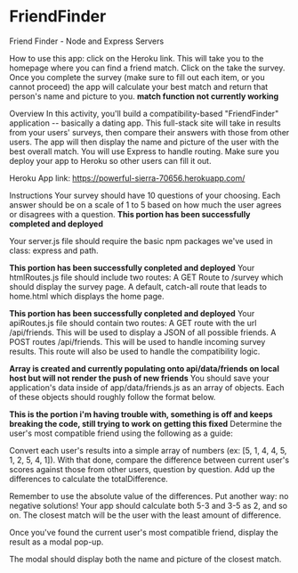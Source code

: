 # FriendFinder
Friend Finder - Node and Express Servers

How to use this app:
click on the Heroku link. This will take you to the homepage where you can find a friend match. Click on the take the survey. Once you complete the survey (make sure to fill out each item, or you cannot proceed) the app will calculate your best match and return that person's name and picture to you. 
**match function not currently working**

Overview
In this activity, you'll build a compatibility-based "FriendFinder" application -- basically a dating app. This full-stack site will take in results from your users' surveys, then compare their answers with those from other users. The app will then display the name and picture of the user with the best overall match.
You will use Express to handle routing. Make sure you deploy your app to Heroku so other users can fill it out.

Heroku App link: https://powerful-sierra-70656.herokuapp.com/


Instructions
Your survey should have 10 questions of your choosing. Each answer should be on a scale of 1 to 5 based on how much the user agrees or disagrees with a question. **This portion has been successfully completed and deployed**


Your server.js file should require the basic npm packages we've used in class: express and path.

**This portion has been successfully conpleted and deployed**
Your htmlRoutes.js file should include two routes:
A GET Route to /survey which should display the survey page.
A default, catch-all route that leads to home.html which displays the home page.


**This portion has been successfully conpleted and deployed**
Your apiRoutes.js file should contain two routes:
A GET route with the url /api/friends. This will be used to display a JSON of all possible friends.
A POST routes /api/friends. This will be used to handle incoming survey results. This route will also be used to handle the compatibility logic.


**Array is created and currently populating onto api/data/friends on local host but will not render the push of new friends**
You should save your application's data inside of app/data/friends.js as an array of objects. Each of these objects should roughly follow the format below.



**This is the portion i'm having trouble with, something is off and keeps breaking the code, still trying to work on getting this fixed**
Determine the user's most compatible friend using the following as a guide:

Convert each user's results into a simple array of numbers (ex: [5, 1, 4, 4, 5, 1, 2, 5, 4, 1]).
With that done, compare the difference between current user's scores against those from other users, question by question. Add up the differences to calculate the totalDifference.

Remember to use the absolute value of the differences. Put another way: no negative solutions! Your app should calculate both 5-3 and 3-5 as 2, and so on.
The closest match will be the user with the least amount of difference.

Once you've found the current user's most compatible friend, display the result as a modal pop-up.

The modal should display both the name and picture of the closest match.
